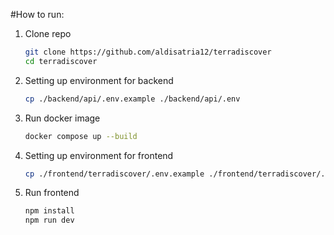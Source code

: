 #How to run:
1. Clone repo
   ```bash
   git clone https://github.com/aldisatria12/terradiscover
   cd terradiscover
   ```
3. Setting up environment for backend
   ```bash
   cp ./backend/api/.env.example ./backend/api/.env
   ```
4. Run docker image
   ```bash
   docker compose up --build
   ```
5. Setting up environment for frontend
   ```bash
   cp ./frontend/terradiscover/.env.example ./frontend/terradiscover/.env
   ```
6. Run frontend
   ```bash
   npm install
   npm run dev
   ```
